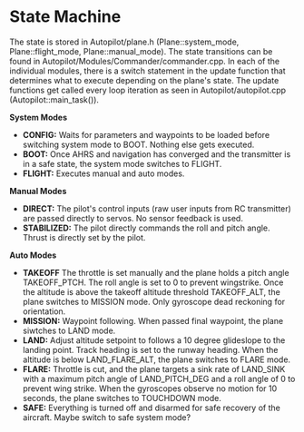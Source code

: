 # State Machine

The state is stored in Autopilot/plane.h (Plane::system_mode, Plane::flight_mode, Plane::manual_mode). The state transitions can be found in Autopilot/Modules/Commander/commander.cpp. In each of the individual modules, there is a switch statement in the update function that determines what to execute depending on the plane's state. The update functions get called every loop iteration as seen in Autopilot/autopilot.cpp (Autopilot::main_task()).

**System Modes**
- **CONFIG:** Waits for parameters and waypoints to be loaded before switching system mode to BOOT. Nothing else gets executed.
- **BOOT:** Once AHRS and navigation has converged and the transmitter is in a safe state, the system mode switches to FLIGHT.
- **FLIGHT:** Executes manual and auto modes.

**Manual Modes**
- **DIRECT:** The pilot's control inputs (raw user inputs from RC transmitter) are passed directly to servos. No sensor feedback is used.
- **STABILIZED:** The pilot directly commands the roll and pitch angle. Thrust is directly set by the pilot.

**Auto Modes**
- **TAKEOFF** The throttle is set manually and the plane holds a pitch angle TAKEOFF_PTCH. The roll angle is set to 0 to prevent wingstrike. Once the altitude is above the takeoff altitude threshold TAKEOFF_ALT, the plane switches to MISSION mode. Only gyroscope dead reckoning for orientation.
- **MISSION:** Waypoint following. When passed final waypoint, the plane siwtches to LAND mode.
- **LAND:** Adjust altitude setpoint to follows a 10 degree glideslope to the landing point. Track heading is set to the runway heading. When the altitude is below LAND_FLARE_ALT, the plane switches to FLARE mode.
- **FLARE:** Throttle is cut, and the plane targets a sink rate of LAND_SINK with a maximum pitch angle of LAND_PITCH_DEG and a roll angle of 0 to prevent wing strike. When the gyroscopes observe no motion for 10 seconds, the plane switches to TOUCHDOWN mode.
- **SAFE:** Everything is turned off and disarmed for safe recovery of the aircraft. Maybe switch to safe system mode?
